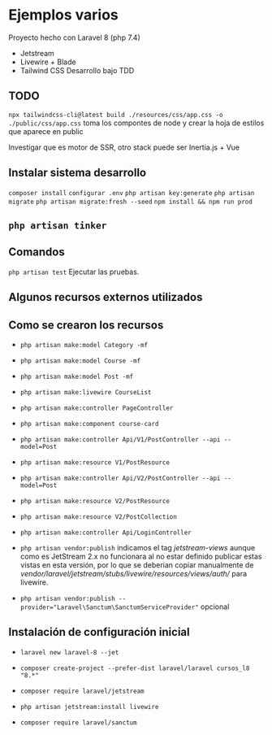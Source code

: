 # Ejemplos varios
Proyecto hecho con Laravel 8 (php 7.4)
- Jetstream
- Livewire + Blade
- Tailwind CSS
Desarrollo bajo TDD


## TODO
``` npx tailwindcss-cli@latest build ./resources/css/app.css -o ./public/css/app.css ```
 toma los compontes de node y crear la hoja de estilos que aparece en public

 Investigar que es motor de SSR, otro stack puede ser Inertia.js + Vue


## Instalar sistema desarrollo

``` composer install ```
``` configurar .env ```
``` php artisan key:generate ```
``` php artisan migrate ```
``` php artisan migrate:fresh --seed ```
``` npm install && npm run prod ```



## __``` php artisan tinker ```__




## Comandos

``` php artisan test ``` Ejecutar las pruebas.





## Algunos recursos externos utilizados



## Como se crearon los recursos

- ``` php artisan make:model Category -mf ```
- ``` php artisan make:model Course -mf ```
- ``` php artisan make:model Post -mf ```
- ``` php artisan make:livewire CourseList ```
- ``` php artisan make:controller PageController ```
- ``` php artisan make:component course-card ```
- ``` php artisan make:controller Api/V1/PostController --api --model=Post ```
- ``` php artisan make:resource V1/PostResource ```
- ``` php artisan make:controller Api/V2/PostController --api --model=Post ```
- ``` php artisan make:resource V2/PostResource ```
- ``` php artisan make:resource V2/PostCollection ```
- ``` php artisan make:controller Api/LoginController ```

- ``` php artisan vendor:publish ``` indicamos el tag _jetstream-views_ aunque como es JetStream 2.x no funcionara al no estar definido publicar estas vistas en esta versión, por lo que se deberian copiar manualmente de _vendor/laravel/jetstream/stubs/livewire/resources/views/auth/_ para livewire.
- ``` php artisan vendor:publish --provider="Laravel\Sanctum\SanctumServiceProvider" ``` opcional



## Instalación de configuración inicial

- ``` laravel new laravel-8 --jet ```

- ``` composer create-project --prefer-dist laravel/laravel cursos_l8 "8.*" ```
- ``` composer require laravel/jetstream ```
- ``` php artisan jetstream:install livewire ```
- ``` composer require laravel/sanctum ```

